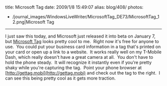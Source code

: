 title: Microsoft Tag
date: 2009/1/8 15:49:07
alias: blog/408/
photos:
- /journal_images/WindowsLiveWriter/MicrosoftTag_DE73/MicrosoftTag_12.png|Microsoft Tag
---
I just saw this today, and Microsoft just released it into beta on January 7, but [Microsoft Tag](http://www.microsoft.com/tag) looks pretty cool to me.  Right now it's free for anyone to use.  You could put your business card information in a tag that's printed on your card or open up a link to a website.  It works really well on my T-Mobile Dash, which really doesn't have a great camera at all.  You don't have to hold the phone steady.  It will recognize it instantly even if you're pretty shaky while you're capturing the tag.  Point your phone browser at [http://gettag.mobi](http://gettag.mobi) and check out the tag to the right.  I can see this being pretty cool as it gets more traction.